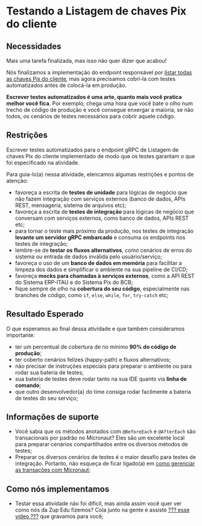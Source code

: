 # Testando a Listagem de chaves Pix do cliente

## Necessidades

Mais uma tarefa finalizada, mas isso não quer dizer que acabou!

Nós finalizamos a implementação do endpoint responsável por [listar todas as chaves Pix do cliente](021-listando-todas-as-chaves-pix-do-cliente.md), mas agora precisamos cobrí-la com testes automatizados antes de colocá-la em produção.

**Escrever testes automatizados é uma arte, quanto mais você pratica melhor você fica**. Por exemplo, chega uma hora que você bate o olho num trecho de código de produção e você consegue enxergar a maioria, se não todos, os cenários de testes necessários para cobrir aquele código.
   
## Restrições

Escrever testes automatizados para o endpoint gRPC de Listagem de chaves Pix do cliente implementado de modo que os testes garantam o que foi especificado na atividade.

Para guia-lo(a) nessa atividade, elencamos algumas restrições e pontos de atenção:

- favoreça a escrita de **testes de unidade** para lógicas de negócio que não fazem integração com serviços externos (banco de dados, APIs REST, mensageria, sistema de arquivos etc);
- favoreça a escrita de **testes de integração** para lógicas de negócio que conversam com serviços externos, como banco de dados, APIs REST etc;
- para tornar o teste mais próximo da produção, nos testes de integração **levante um servidor gRPC embarcado** e consuma os endpoints nos testes de integração;
- lembre-se de **testar os fluxos alternativos**, como cenários de erros do sistema ou entrada de dados inválida pelo usuário/serviço;
- favoreça o uso de um **banco de dados em memória** para facilitar a limpeza dos dados e simplificar o ambiente na sua pipeline de CI/CD;
- favoreça **mocks para chamadas à serviços externos**, como a API REST do Sistema ERP-ITAU e do Sistema Pix do BCB;
- fique sempre de olho na **cobertura do seu código**, especialmente nas branches de código, como `if`, `else`, `while`, `for`, `try-catch` etc;

## Resultado Esperado

O que esperamos ao final dessa atividade e que também consideramos importante:

- ter um percentual de cobertura de no mínimo **90% do código de produção**;
- ter coberto cenários felizes (happy-path) e fluxos alternativos;
- não precisar de instruções especiais para preparar o ambiente ou para rodar sua bateria de testes;
- sua bateria de testes deve rodar tanto na sua IDE quanto via **linha de comando**;
- que outro desenvolvedor(a) do time consiga rodar facilmente a bateria de testes do seu serviço;

## Informações de suporte

- Você sabia que os métodos anotados com `@BeforeEach` e `@AfterEach` são transacionais por padrão no Micronaut? Eles são um excelente local para preparar cenários compartilhados entre os diversos métodos de testes;
- Preparar os diversos cenários de testes é o maior desafio para testes de integração. Portanto, não esqueça de ficar ligado(a) em [como gerenciar as transações com Micronaut](https://micronaut-projects.github.io/micronaut-test/latest/guide/#_transaction_semantics);

## Como nós implementamos

- Testar essa atividade não foi difícil, mas ainda assim você quer ver como nós da Zup Edu fizemos? Cola junto na gente e assiste [??? esse vídeo ???](xxx) que gravamos para você;

